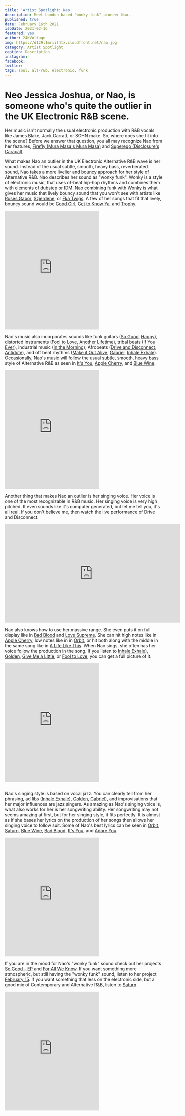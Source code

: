 ```yaml
---
title: 'Artist Spotlight: Nao'
description: Meet London-based "wonky funk" pioneer Nao.
published: true
date: February 16th 2021
isoDate: 2021-02-16
featured: yes
author: 24KVoltage
img: https://d129l1mriif4tx.cloudfront.net/nao.jpg
category: Artist Spotlight
caption: Description
instagram: 
facebook:
twitter:
tags: soul, alt-r&b, electronic, funk
---
```



# Neo Jessica Joshua, or Nao, is someone who's quite the outlier in the UK Electronic R&B scene. 

Her music isn't normally the usual electronic production with R&B vocals like James Blake, Jack Garratt, or SOHN make. So, where does she fit into the scene? Before we answer that question, you all may recognize Nao from her features, [Firefly (Mura Masa's Mura Masa)](https://open.spotify.com/track/2s9C5THb9llwyVXtjveV4E?si=UFm-ZGTgTNmeQCU3hGwIlQ) and [Superego (Disclosure's Caracal)](https://open.spotify.com/track/4vd7KzctkhCVCUnCCyoO0d?si=nj1G8PPxSsi-D-7Kj2T25A).


What makes Nao an outlier in the UK Electronic Alternative R&B wave is her sound. Instead of the usual subtle, smooth, heavy bass, reverberated sound, Nao takes a more livelier and bouncy approach for her style of Alternative R&B. Nao describes her sound as "wonky funk". Wonky is a style of electronic music, that uses of-beat hip-hop rhythms and combines them with elements of dubstep or IDM. Nao combining funk with Wonky is what gives her music that lively bouncy sound that you won't see with artists like [Roses Gabor](https://open.spotify.com/artist/2gcdX1NqiPU2F4QxSlBo7r?si=4icFECdmTqSB7e9MJjGBuQ), [Szjerdene](https://open.spotify.com/artist/5WcgyMkdfILvNCPTavIINv?si=-lpasD0hSIGoshhtlagxIw), or [Fka Twigs](https://open.spotify.com/artist/6nB0iY1cjSY1KyhYyuIIKH?si=MdQSL9GsRWKEEGideK-3cQ). A few of her songs that fit that lively, bouncy sound would be [Good Girl](https://open.spotify.com/track/6bl1EIJjAAmot2ya5lfYyv?si=eVIoP2NIRwa5G9Vp53NmsA), [Get to Know Ya](https://open.spotify.com/track/7coWZzFEyhoZTcMfZixvwB?si=o8-2WnGWQm2vCenw-ZtD0A), and [Trophy](https://open.spotify.com/track/4wfruBEWWb0iYHbMRd01GA?si=Q3uGLTWqTmyamPwGBjQ59A). 

<iframe src="https://open.spotify.com/embed/track/6bl1EIJjAAmot2ya5lfYyv" width="300" height="380" frameborder="0" allowtransparency="true" allow="encrypted-media"></iframe>

Nao's music also incorporates sounds like funk guitars ([So Good](https://open.spotify.com/track/5JfzG6442R2JvJXBDfUXZW?si=AFoSWaN3T_K0do_McrXCdg), [Happy](https://open.spotify.com/track/6MeRDLBZfPRZudEmJhbuj6?si=OrZIyUqfQ_qlFnnHV0YU7w)), distorted instruments ([Fool to Love](https://open.spotify.com/track/0uII79GWhvmTIvruhfIXlf?si=kRSHTJ7iReSDgjrGp0ECiA), [Another Lifetime](https://open.spotify.com/track/48WTGGIeSFD5ZMF51Rm4Y9?si=6kXlpiMnSLSNClikbbptxQ)), tribal beats ([If You Ever](https://open.spotify.com/track/5PkZ0mhNgfuz7SqiuruKlh?si=_8PURuJRT8qgZ8M8UILC0g)), industrial music ([In the Morning](https://open.spotify.com/track/3pRyeZCIGdaO84RSBj9Bj7?si=hVOjCafhQ_imoIsiEVJZvw)), Afrobeats ([Drive and Disconnect](https://open.spotify.com/track/6pEAd0UjznaKABT7WLLvmC?si=lPkDggfDTQ-QYR3V1ZZmOw), [Antidote](https://open.spotify.com/track/1ndeyZurGdaWqLh3srX0ia?si=RZS975FAQFmpcdZrYXV8KA)), and off beat rhythms ([Make it Out Alive](https://open.spotify.com/track/0VXinRGqxFxr1BKrOrC9pP?si=MkNayK4XTS6rIEwQTH0K3g), [Gabriel](https://open.spotify.com/track/5fp8Ww74MLFXjCYRxf6YMt?si=n8BXR_iqSziZXrkQE0xeuw), [Inhale Exhale](https://open.spotify.com/track/2fv00qmva1kpCctrKgoIer?si=WJuOiaOdSGGATmGeZgC5ag)). Occasionally, Nao's music will follow the usual subtle, smooth, heavy bass style of Alternative R&B as seen in [It's You](https://open.spotify.com/track/0trHY8tLVJ7Vtkp3DwW6Uo?si=T9DNpnXxQpqk1nm_yMv7sg), [Apple Cherry](https://open.spotify.com/track/10XxTowGnHIAYqS6FMTe60?si=G7ear6sYQkepYXQKJkBWrg), and [Blue Wine](https://open.spotify.com/track/40CrAsHK8vJIAHX6AxZWUi?si=yz-69Ak3Q_mxXWwU0rn4aA).

<iframe src="https://open.spotify.com/embed/track/5PkZ0mhNgfuz7SqiuruKlh" width="300" height="380" frameborder="0" allowtransparency="true" allow="encrypted-media"></iframe>

Another thing that makes Nao an outlier is her singing voice. Her voice is one of the most recognizable in R&B music. Her singing voice is very high pitched. It even sounds like it's computer generated, but let me tell you, it's all real. If you don't believe me, then watch the live performance of Drive and Disconnect. 

<iframe width="560" height="315" src="https://www.youtube.com/embed/dNaEkFxKZbg" frameborder="0" allow="accelerometer; autoplay; clipboard-write; encrypted-media; gyroscope; picture-in-picture" allowfullscreen></iframe>

Nao also knows how to use her massive range. She even puts it on full display like in [Bad Blood](https://open.spotify.com/track/4Iam3vZMJCMltFkK9mNruw?si=Gb-ZmqEeTta6mUC0Rsf2tQ) and [Love Supreme](https://open.spotify.com/track/591qGFsTHMPHQ9V6lz4CKJ?si=9AMfH7ShRpSfEprI2OZBhw). She can hit high notes like in [Apple Cherry](https://open.spotify.com/track/10XxTowGnHIAYqS6FMTe60?si=G7ear6sYQkepYXQKJkBWrg), low notes like in in [Orbit](https://open.spotify.com/track/5yrXolC7Un3peiFxwqbucn?si=FHwUdYfATQWngONZUMU2rw), or hit both along with the middle in the same song like in [A Life Like This](https://open.spotify.com/track/7c8bCcNTQTx13FkjtKkb8E?si=0V2bAOWhRjm5JVGLv66Mng). When Nao sings, she often has her voice follow the production in the song. If you listen to [Inhale Exhale](https://open.spotify.com/track/2fv00qmva1kpCctrKgoIer?si=WJuOiaOdSGGATmGeZgC5ag)), [Golden](https://open.spotify.com/track/5OGuFkKqUqvYeaUTbarFBl?si=6mXzPBxBTNmbB_L-RNxuPQ), [Give Me a Little](https://open.spotify.com/track/6lB0UsHu3sWupDfYXJ9VH2?si=g8D9Bd5kTHWUGABtOxcv0g), or [Fool to Love](https://open.spotify.com/track/0uII79GWhvmTIvruhfIXlf?si=u4ySFrCDQqeLmUsllwu8dA), you can get a full picture of it. 

<iframe src="https://open.spotify.com/embed/track/5D6nPbRJPFrIVDnxoWKEyI" width="300" height="380" frameborder="0" allowtransparency="true" allow="encrypted-media"></iframe>

<div style="margin: 2em auto">
  <!-- ObscurifyMusic_S2S_Leaderboard_ROS_BTF -->
  <div id="bsa-zone_1597164587977-6_123456"></div>
</div>

Nao's singing style is based on vocal jazz. You can clearly tell from her phrasing, ad libs ([Inhale Exhale](https://open.spotify.com/track/2fv00qmva1kpCctrKgoIer?si=WJuOiaOdSGGATmGeZgC5ag)), [Golden](https://open.spotify.com/track/5OGuFkKqUqvYeaUTbarFBl?si=6mXzPBxBTNmbB_L-RNxuPQ), [Gabriel](https://open.spotify.com/track/5fp8Ww74MLFXjCYRxf6YMt?si=n8BXR_iqSziZXrkQE0xeuw)), and improvisations that her major influences are jazz singers. As amazing as Nao's singing voice is, what also works for her is her songwriting ability. Her songwriting may not seems amazing at first, but for her singing style, it fits perfectly. It is almost as if she bases her lyrics on the production of her songs then allows her singing voice to follow suit. Some of Nao's best lyrics can be seen in [Orbit](https://open.spotify.com/track/5yrXolC7Un3peiFxwqbucn?si=FHwUdYfATQWngONZUMU2rw), [Saturn](https://open.spotify.com/track/7HHlagS4aGF82LduE2FoY4?si=xXq0FZcCTA-0HkRZM6R7gQ), [Blue Wine](https://open.spotify.com/track/40CrAsHK8vJIAHX6AxZWUi?si=yz-69Ak3Q_mxXWwU0rn4aA), [Bad Blood](https://open.spotify.com/track/4Iam3vZMJCMltFkK9mNruw?si=Gb-ZmqEeTta6mUC0Rsf2tQ), [It's You](https://open.spotify.com/track/0trHY8tLVJ7Vtkp3DwW6Uo?si=T9DNpnXxQpqk1nm_yMv7sg), and [Adore You](https://open.spotify.com/track/25isxLhIKV8lNSecmvY700?si=4o5FKajlTxCj2a70K_vN_Q).

<iframe src="https://open.spotify.com/embed/track/5yrXolC7Un3peiFxwqbucn" width="300" height="380" frameborder="0" allowtransparency="true" allow="encrypted-media"></iframe>

If you are in the mood for Nao's "wonky funk" sound check out her projects [So Good - EP](https://open.spotify.com/album/24Mvai61eMmHgDm2jtPkgL?si=NoYW1uhkQOGtTKOyfmzcgA) and [For All We Know](https://open.spotify.com/album/2BmceJHiy9RTyvaB1IU0P6?si=5T_XvSOGSqmMHZ91CBC7Bw). If you want something more atmospheric, but still having the "wonky funk" sound, listen to her project [February 15](https://open.spotify.com/album/6iI212DhxMBlaIHfU0yeH5?si=242bQfhDRvm-q_RTScJROw). If you want something that less on the electronic side, but a good mix of Contemporary and Alternative R&B, listen to [Saturn](https://open.spotify.com/album/5rojZ5uUIKKkfNsFT92Vld?si=M22hQPiaQ-mmza38o4Hm7Q).

<iframe src="https://open.spotify.com/embed/playlist/37i9dQZF1DZ06evO4f5rOM" width="300" height="380" frameborder="0" allowtransparency="true" allow="encrypted-media"></iframe>
